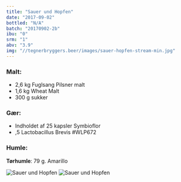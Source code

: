```yaml
---
title: "Sauer und Hopfen"
date: "2017-09-02"
bottled: "N/A"
batch: "20170902-2b"
ibu: "0"
srm: "1"
abv: "3.9"
img: "//tegnerbryggers.beer/images/sauer-hopfen-stream-min.jpg"
---
```


### Malt:

* 2,6 kg Fuglsang Pilsner malt
* 1,6 kg Wheat Malt
* 300 g sukker

### Gær:

* Indholdet af 25 kapsler Symbioflor
* ,5 Lactobacillus Brevis #WLP672

### Humle:

**Tørhumle**:
79 g. Amarillo

![Sauer und Hopfen](//tegnerbryggers.beer/images/sauer-hopfen-big-min.jpg)
![Sauer und Hopfen](//tegnerbryggers.beer/images/20180127_230309.jpg)
